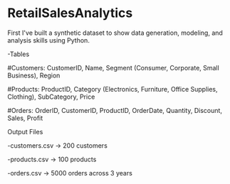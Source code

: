 # RetailSalesAnalytics
First I've built a synthetic dataset to show data generation, modeling, and analysis skills using Python.

-Tables

#Customers: CustomerID, Name, Segment (Consumer, Corporate, Small Business), Region

#Products: ProductID, Category (Electronics, Furniture, Office Supplies, Clothing), SubCategory, Price

#Orders: OrderID, CustomerID, ProductID, OrderDate, Quantity, Discount, Sales, Profit

Output Files

-customers.csv → 200 customers

-products.csv → 100 products

-orders.csv → 5000 orders across 3 years
